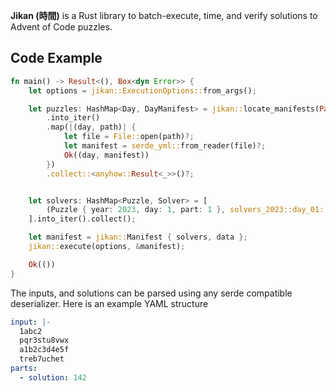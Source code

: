 **Jikan (時間)** is a Rust library to batch-execute, time, and verify solutions to Advent of Code puzzles.

## Code Example
```rs
fn main() -> Result<(), Box<dyn Error>> {
    let options = jikan::ExecutionOptions::from_args();

    let puzzles: HashMap<Day, DayManifest> = jikan::locate_manifests(Path::new("data"), options.scope)?
        .into_iter()
        .map(|(day, path)| {
            let file = File::open(path)?;
            let manifest = serde_yml::from_reader(file)?;
            Ok((day, manifest))
        })
        .collect::<anyhow::Result<_>>()?;


    let solvers: HashMap<Puzzle, Solver> = [
        (Puzzle { year: 2023, day: 1, part: 1 }, solvers_2023::day_01::solve_part_1 as Solver)
    ].into_iter().collect();

    let manifest = jikan::Manifest { solvers, data };
    jikan::execute(options, &manifest);

    Ok(())
}
```

The inputs, and solutions can be parsed using any serde compatible deserializer.
Here is an example YAML structure
```yaml
input: |-
  1abc2
  pqr3stu8vwx
  a1b2c3d4e5f
  treb7uchet
parts:
  - solution: 142
```